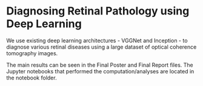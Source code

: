 # Diagnosing Retinal Pathology using Deep Learning

We use existing deep learning architectures - VGGNet and Inception - to diagnose various retinal diseases using a large dataset of optical coherence tomography images.

The main results can be seen in the Final Poster and Final Report files. The Jupyter notebooks that performed the computation/analyses are located in the notebook folder.